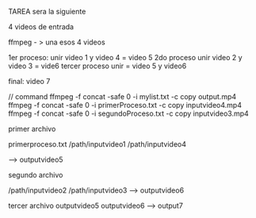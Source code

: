 TAREA sera la siguiente






4 videos de entrada 


ffmpeg - > una esos 4 videos

1er proceso:
unir video 1 y video 4 = video 5
2do proceso unir video 2 y video 3 = vide6
tercer proceso unir = video 5 y video6

final: video 7



// command
ffmpeg -f concat -safe 0 -i mylist.txt -c copy output.mp4
ffmpeg -f concat -safe 0 -i primerProceso.txt -c copy inputvideo4.mp4
ffmpeg -f concat -safe 0 -i segundoProceso.txt -c copy inputvideo3.mp4


primer archivo

primerproceso.txt
/path/inputvideo1
/path/inputvideo4

--> outputvideo5


segundo archivo

/path/inputvideo2
/path/inputvideo3
--> outputvideo6



tercer archivo
outputvideo5
outputvideo6
--> output7
